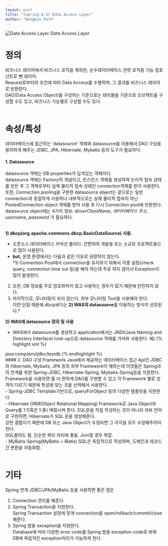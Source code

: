 ```yaml
---
layout: post
title: "[Spring.4-3] Data Access Layer"
author: "Hongmin Park"
---
```


![Data Access Layer](https://mail.google.com/mail/u/0?ui=2&ik=e26376f5e4&view=fimg&th=16b690ff6a49d2e9&attid=0.13&disp=emb&attbid=ANGjdJ-BysYN7Z2FiUOM2nAamm9dWUmsyY5oq-SiNNkXnxB4piKUbn3eUi56xIMf7oL8-8k7DJmjnBVGWk1CjQhropbWhGHEwlN_dFf_fKIEN3UvGU71uZtHYYdIMDQ&sz=s0-l75-ft&ats=1560951710480&rm=16b690ff6a49d2e9&zw&atsh=1 "Data Access Layer")
_Data Access Layer_

# 정의
비즈니스 레이어에서 비즈니스 로직을 제외한, 순수데이터베이스 관련 로직을 기능 컴포넌트로 뺀 레이어. <br>
Request로부터의 조건에 따라 Data Access를 수행하며, 그 결과를 비즈니스 레이어로 반환한다.<br>
DAO(Data Access Object)를 구성하는 기준으로는 테이블을 기준으로 오브젝트를 구성할 수도 있고, 비즈니스 기능별로 구성할 수도 있다.<br><br>

# 속성/특성
데이터베이스에 접근하는 'datasource' 객체와 datasource를 이용해서 DAO 구성을 용이하게 해주는 JDBC, JPA, Hibernate, Mybatis 등의 도구가 필요하다.

#### 1. Datasource
datasource 객체는 DB properties가 담겨있는 객체이다. <br>
datasource 객체는 Factory의 개념이고, 인스턴스 객체를 생성하여 논리적 접속 상태를 만든 후 그 객체로부터 실제 물리적 접속 상태인 connection객체를 받아 사용한다.<br>
또한, Connection pooling을 구현한 datasource object는 겉으로는 일반 connection과 동일하게 사용하나 내부적으로는 실제 물리적 접속이 아닌 PooledConnection object 객체를 받아 사용 후 다시 Connection pool에 반환한다.
datasource object에는 4가지 정보: *driverClassName, 데이터베이스 주소, username, password* 가 필요하다.<br><br>

**1) dbcp(org.apache.commons.dbcp.BasicDataSource) 사용.**
- 오픈소스 데이터베이스 커넥션 풀이다. 간편하여 개발용 또는 소규모 프로젝트용으로 많이 사용된다.
- **but,** 운영 환경에서는 다음과 같은 이유로 권장하지 않는다.<br>
*1) Connection Pool에서 connection을 유지하기 위해서 각종 설정(check query, connection time out 등)을 해야 하는데 주로 하지 않아서 Exception이 많이 발생한다.<br>
2) 또한, DB 정보를 주로 암호화하지 않고 사용하는 경우가 많기 때문에 안전하지 않다.<br>
3) 마지막으로, 모니터링이 되지 않는다. 외부 모니터링 Tool을 사용해야 한다.<br>
이런 단점 때문에 dbcp보다는 **2) WAS의 datasource**를 이용하는 방식이 선호된다.*

**2) WAS에 datasource 정의 및 사용**
- WAS에서 datasource를 생성하고 application에서는 JNDI(Java Naming and Directory Interface) look-up으로 datasource 객체를 가져와 사용한다.
예)
{% highlight xml %}
<bean id="dataSource" class="org.springframework.jndi.JndiObjectFactoryBean">
    <property name="jndiName">
        <value>java:comp/env/jdbc/testdb</value>
    </property>
</bean>
{% endhighlight %}
<br>
#### 2. DAO 구성 Framework
Java에서 제공하는 데이터베이스 접근 Api인 JDBC와  Hibernate, Mybatis, JPA 등의 외부 Framework이 재하는데 이것들은 Spring과의 연계를 위한 Spring-JDBC, Hibernate-Spring, Mybatis-Spring등을 지원한다.<br>
Framework을 사용하면 좀 더 편하게 DAO를 구현할 수 있고 각 Framework 별로 성격이 다르기 때문에 특성에 맞는 것을 선택해서 사용한다.<br>
- Spring-JDBC
Template기반으로, queryForObject 등의 다양한 템플릿을 지원한다.<br>
- Hibernate
ORM(Object Relational Mapping) Framework로 Java Object와 Query를 1:1(혹은 1:多) 매핑시켜 준다. SQL문을 직접 작성하는 것이 아니라 자바 언어로 구현하면, Hibernate가 SQL 문을 생성해준다. <br>
강한 결합이기 때문에 DB 또는 Java Object가 수정되면 그 각각을 모두 수정해주어야 한다.<br>
SQL몰라도 됨. 단순한 쿼리 처리에 좋음. Join할 경우 복잡.<br>
- MyBatis-Spring(MyBatis = iBatis)
SQL은 독립적으로 작성하며, 도메인과 레코드 간 변환을 자동화함.<br><br>

# 기타
Spring 연계 JDBC/JPA/MyBatis 등을 사용하면 좋은 점은<br>
1) Connection 관리를 해준다.<br>
2) Spring Transaction을 지원한다.<br>
Spring Transaction 설정에 맞게 connection을 open/rollback/commit/close 해준다.<br>
3) Spring 범용 exception을 지원한다.<br>
Database에 따라 다양한 error code를 Spring 범용 exception code로 바꿔 DB에 독립적인 exception처리가 가능하게 한다.<br><br>



